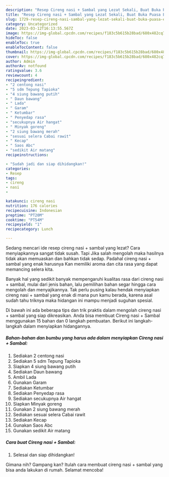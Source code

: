 ```yaml
---
description: "Resep Cireng nasi + Sambal yang Lezat Sekali, Buat Buka Puasa Enak Banget"
title: "Resep Cireng nasi + Sambal yang Lezat Sekali, Buat Buka Puasa Enak Banget"
slug: 1729-resep-cireng-nasi-sambal-yang-lezat-sekali-buat-buka-puasa-enak-banget
category: Uncategorized
date: 2023-03-12T16:13:55.567Z
image: https://img-global.cpcdn.com/recipes/f183c5b615b28bad/680x482cq70/cireng-nasi-sambal-foto-resep-utama.jpg
hideToc: false
enableToc: true
enableTocContent: false
thumbnail: https://img-global.cpcdn.com/recipes/f183c5b615b28bad/680x482cq70/cireng-nasi-sambal-foto-resep-utama.jpg
cover: https://img-global.cpcdn.com/recipes/f183c5b615b28bad/680x482cq70/cireng-nasi-sambal-foto-resep-utama.jpg
author: Admin
authorAv: notfound
ratingvalue: 3.6
reviewcount: 4
recipeingredient:
- "2 centong nasi"
- "5 sdm Tepung Tapioka"
- "4 siung bawang putih"
- " Daun bawang"
- " Lada"
- " Garam"
- " Ketumbar"
- " Penyedap rasa"
- "secukupnya Air hangat"
- " Minyak goreng"
- "2 siung bawang merah"
- "sesuai selera Cabai rawit"
- " Kecap"
- " Saos Abc"
- "sedikit Air matang"
recipeinstructions:

- "Sudah jadi dan siap dihidangkan!"
categories:
- Resep
tags:
- cireng
- nasi
- 

katakunci: cireng nasi  
nutrition: 176 calories
recipecuisine: Indonesian
preptime: "PT20M"
cooktime: "PT54M"
recipeyield: "1"
recipecategory: Lunch

---
```



Sedang mencari ide resep cireng nasi + sambal yang lezat? Cara menyiapkannya sangat tidak susah. Tapi Jika salah mengolah maka hasilnya tidak akan memuaskan dan bahkan tidak sedap. Padahal cireng nasi + sambal yang enak harusnya Kan memiliki aroma dan cita rasa yang dapat memancing selera kita.




Banyak hal yang sedikit banyak mempengaruhi kualitas rasa dari cireng nasi + sambal, mulai dari jenis bahan, lalu pemilihan bahan segar hingga cara mengolah dan menyajikannya. Tak perlu pusing kalau hendak menyiapkan cireng nasi + sambal yang enak di mana pun kamu berada, karena asal sudah tahu triknya maka hidangan ini mampu menjadi suguhan spesial.


Di bawah ini ada beberapa tips dan trik praktis dalam mengolah cireng nasi + sambal yang siap dikreasikan. Anda bisa membuat Cireng nasi + Sambal menggunakan 15 bahan dan 0 langkah pembuatan. Berikut ini langkah-langkah dalam menyiapkan hidangannya.

<!--inarticleads1-->

##### Bahan-bahan dan bumbu yang harus ada dalam menyiapkan Cireng nasi + Sambal:

1. Sediakan 2 centong nasi
1. Sediakan 5 sdm Tepung Tapioka
1. Siapkan 4 siung bawang putih
1. Sediakan  Daun bawang
1. Ambil  Lada
1. Gunakan  Garam
1. Sediakan  Ketumbar
1. Sediakan  Penyedap rasa
1. Sediakan secukupnya Air hangat
1. Siapkan  Minyak goreng
1. Gunakan 2 siung bawang merah
1. Sediakan sesuai selera Cabai rawit
1. Sediakan  Kecap
1. Gunakan  Saos Abc
1. Gunakan sedikit Air matang




<!--inarticleads2-->

##### Cara buat Cireng nasi + Sambal:


1. Selesai dan siap dihidangkan!



Gimana nih? Gampang kan? Itulah cara membuat cireng nasi + sambal yang bisa anda lakukan di rumah. Selamat mencoba!
